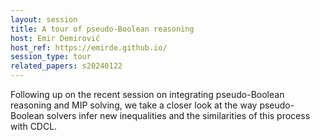 ```yaml
---
layout: session
title: A tour of pseudo-Boolean reasoning
host: Emir Demirović
host_ref: https://emirde.github.io/
session_type: tour
related_papers: s20240122
---
```


Following up on the recent session on integrating pseudo-Boolean reasoning and MIP solving, we take a closer look at the way pseudo-Boolean solvers infer new inequalities and the similarities of this process with CDCL.
